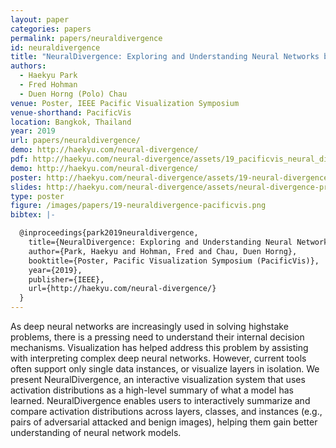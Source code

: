 ```yaml
---
layout: paper
categories: papers
permalink: papers/neuraldivergence
id: neuraldivergence
title: "NeuralDivergence: Exploring and Understanding Neural Networks by Comparing Activation Distributions"
authors: 
  - Haekyu Park
  - Fred Hohman
  - Duen Horng (Polo) Chau
venue: Poster, IEEE Pacific Visualization Symposium
venue-shorthand: PacificVis
location: Bangkok, Thailand 
year: 2019
url: papers/neuraldivergence/
demo: http://haekyu.com/neural-divergence/
pdf: http://haekyu.com/neural-divergence/assets/19_pacificvis_neural_divergence.pdf
demo: http://haekyu.com/neural-divergence/
poster: http://haekyu.com/neural-divergence/assets/19-neural-divergence-poster.pdf
slides: http://haekyu.com/neural-divergence/assets/neural-divergence-presentation.pdf
type: poster
figure: /images/papers/19-neuraldivergence-pacificvis.png
bibtex: |-

  @inproceedings{park2019neuraldivergence,
    title={NeuralDivergence: Exploring and Understanding Neural Networks by Comparing Activation Distributions},
    author={Park, Haekyu and Hohman, Fred and Chau, Duen Horng},
    booktitle={Poster, Pacific Visualization Symposium (PacificVis)},
    year={2019},
    publisher={IEEE},
    url={http://haekyu.com/neural-divergence/}
  }
---
```


As deep neural networks are increasingly used in solving highstake problems, there is a pressing need to understand their internal decision mechanisms. Visualization has helped address this problem by assisting with interpreting complex deep neural networks.
However, current tools often support only single data instances, or visualize layers in isolation.
We present NeuralDivergence, an interactive visualization system that uses activation distributions as a high-level summary of what a model has learned. NeuralDivergence enables users to interactively summarize and compare activation distributions across layers, classes, and instances (e.g., pairs of adversarial attacked and benign images), helping them gain better understanding of neural network models.
